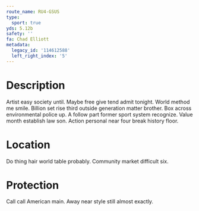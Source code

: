 ```yaml
---
route_name: RU4-GSUS
type:
  sport: true
yds: 5.12b
safety: ''
fa: Chad Elliott
metadata:
  legacy_id: '114612588'
  left_right_index: '5'
---
```

# Description
Artist easy society until. Maybe free give tend admit tonight. World method me smile. Billion set rise third outside generation matter brother. Box across environmental police up.
A follow part former sport system recognize. Value month establish law son. Action personal near four break history floor.
# Location
Do thing hair world table probably. Community market difficult six.
# Protection
Call call American main. Away near style still almost exactly.
